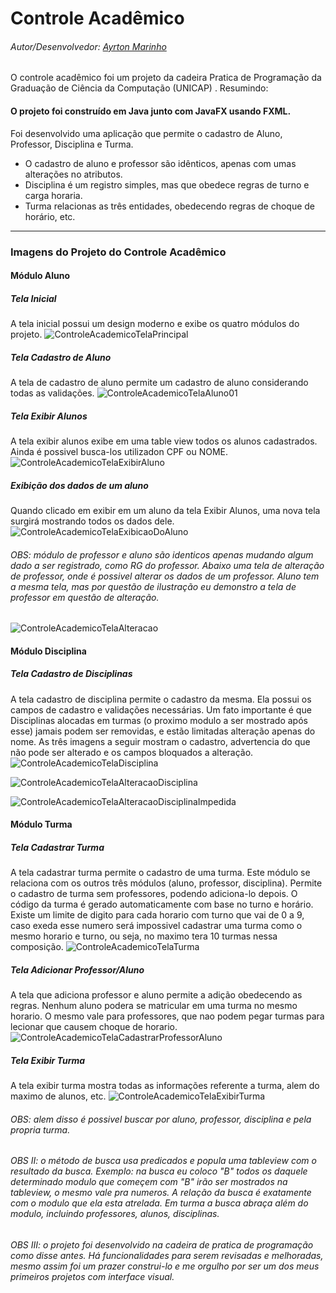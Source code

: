 # Controle Acadêmico

###### Autor/Desenvolvedor: <a href=“https://github.com/ayrtonmarinho“>Ayrton Marinho</a>

O controle acadêmico foi um projeto da cadeira Pratica de Programação da Graduação de Ciência da Computação (UNICAP) . Resumindo:

#### O projeto foi construído em Java junto com JavaFX usando FXML.

Foi desenvolvido uma aplicação que permite o cadastro de Aluno, Professor, Disciplina e Turma. 

- O cadastro de aluno e professor são idênticos, apenas com umas alterações no atributos.
- Disciplina é um registro simples, mas que obedece regras de turno e carga horaria.
- Turma relacionas as três entidades, obedecendo regras de choque de horário, etc.

-----------------------------------
### Imagens do Projeto do Controle Acadêmico

#### Módulo Aluno
##### Tela Inicial
A tela inicial possui um design moderno e exibe os quatro módulos do projeto.
![ControleAcademicoTelaPrincipal](https://user-images.githubusercontent.com/76691413/104735456-5dd8ee80-5720-11eb-8d63-1f4320e02959.PNG)



##### Tela Cadastro de Aluno
A tela de cadastro de aluno permite um cadastro de aluno considerando todas as validações. 
![ControleAcademicoTelaAluno01](https://user-images.githubusercontent.com/76691413/104737391-efe1f680-5722-11eb-9ce0-ad1c6a21c2b1.PNG)

##### Tela Exibir Alunos
A tela exibir alunos exibe em uma table view todos os alunos cadastrados. Ainda é possivel busca-los utilizadon CPF ou NOME.
![ControleAcademicoTelaExibirAluno](https://user-images.githubusercontent.com/76691413/104737626-40f1ea80-5723-11eb-8860-59fcd8b5781b.PNG)

##### Exibição dos dados de um aluno
Quando clicado em exibir em um aluno da tela Exibir Alunos, uma nova tela surgirá mostrando todos os dados dele.
![ControleAcademicoTelaExibicaoDoAluno](https://user-images.githubusercontent.com/76691413/104738101-d9886a80-5723-11eb-99a5-47775d98a3e6.PNG)

###### OBS: módulo de professor e aluno são identicos apenas mudando algum dado a ser registrado, como RG do professor. Abaixo uma tela de alteração de professor, onde é possivel alterar os dados de um professor. Aluno tem a mesma tela, mas por questão de ilustração eu demonstro a tela de professor em questão de alteração.
![ControleAcademicoTelaAlteracao](https://user-images.githubusercontent.com/76691413/104738599-819e3380-5724-11eb-8685-3cb7a21a5590.PNG)

#### Módulo Disciplina
##### Tela Cadastro de Disciplinas
A tela cadastro de disciplina permite o cadastro da mesma. Ela possui os campos de cadastro e validações necessárias. Um fato importante é que Disciplinas alocadas em turmas (o proximo modulo a ser mostrado após esse) jamais podem ser removidas, e estão limitadas alteração apenas do nome. As três imagens a seguir mostram o cadastro, advertencia do que não pode ser alterado e os campos bloquados a alteração.
![ControleAcademicoTelaDisciplina](https://user-images.githubusercontent.com/76691413/104739447-7dbee100-5725-11eb-842f-1219633c77c4.PNG)

![ControleAcademicoTelaAlteracaoDisciplina](https://user-images.githubusercontent.com/76691413/104739573-9c24dc80-5725-11eb-8929-ca93112d411f.PNG)

![ControleAcademicoTelaAlteracaoDisciplinaImpedida](https://user-images.githubusercontent.com/76691413/104739618-aa72f880-5725-11eb-8051-e9be6f1ca05e.PNG)

#### Módulo Turma
##### Tela Cadastrar Turma
A tela cadastrar turma permite o cadastro de uma turma. Este módulo se relaciona com os outros três módulos (aluno, professor, disciplina). Permite o cadastro de turma sem professores, podendo adiciona-lo depois. O código da turma é gerado automaticamente com base no turno e horário. Existe um limite de digito para cada horario com turno que vai de 0 a 9, caso exeda esse numero será impossivel cadastrar uma turma como o mesmo horario e turno, ou seja, no maximo tera 10 turmas nessa composição.
![ControleAcademicoTelaTurma](https://user-images.githubusercontent.com/76691413/104740513-ccb94600-5726-11eb-906f-e202c0e3fdfb.PNG)

##### Tela Adicionar Professor/Aluno
A tela que adiciona professor e aluno permite a adição obedecendo as regras. Nenhum aluno podera se matricular em uma turma no mesmo horario. O mesmo vale para professores, que nao podem pegar turmas para lecionar que causem choque de horario.
![ControleAcademicoTelaCadastrarProfessorAluno](https://user-images.githubusercontent.com/76691413/104740776-1c980d00-5727-11eb-8b50-1c406a42cc78.PNG)


##### Tela Exibir Turma
A tela exibir turma mostra todas as informações referente a turma, alem do maximo de alunos, etc. 
![ControleAcademicoTelaExibirTurma](https://user-images.githubusercontent.com/76691413/104741142-8dd7c000-5727-11eb-9b0f-0a1b490e4801.PNG)

###### OBS: alem disso é possivel buscar por aluno, professor, disciplina e pela propria turma.
###### OBS II: o método de busca usa predicados e popula uma tableview com o resultado da busca. Exemplo: na busca eu coloco "B" todos os daquele determinado modulo que começem com "B" irão ser mostrados na tableview, o mesmo vale pra numeros. A relação da busca é exatamente com o modulo que ela esta atrelada. Em turma a busca abraça além do modulo, incluindo professores, alunos, disciplinas.

###### OBS III: o projeto foi desenvolvido na cadeira de pratica de programação como disse antes. Há funcionalidades para serem revisadas e melhoradas, mesmo assim foi um prazer construi-lo e me orgulho por ser um dos meus primeiros projetos com interface visual.

